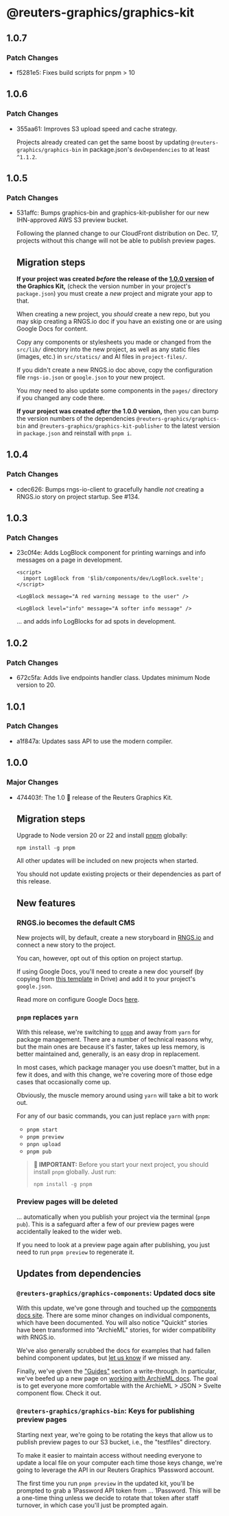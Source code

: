 # @reuters-graphics/graphics-kit

## 1.0.7

### Patch Changes

- f5281e5: Fixes build scripts for pnpm > 10

## 1.0.6

### Patch Changes

- 355aa61: Improves S3 upload speed and cache strategy.

  Projects already created can get the same boost by updating `@reuters-graphics/graphics-bin` in package.json's `devDependencies` to at least `^1.1.2`.

## 1.0.5

### Patch Changes

- 531affc: Bumps graphics-bin and graphics-kit-publisher for our new IHN-approved AWS S3 preview bucket.

  Following the planned change to our CloudFront distribution on Dec. 17, projects without this change will not be able to publish preview pages.

  ## Migration steps

  **If your project was created _before_ the release of the [1.0.0 version](https://github.com/reuters-graphics/bluprint_graphics-kit/blob/main/CHANGELOG.md#100) of the Graphics Kit,** (check the version number in your project's `package.json`) you must create a _new_ project and migrate your app to that.

  When creating a new project, you _should_ create a new repo, but you may skip creating a RNGS.io doc if you have an existing one or are using Google Docs for content.

  Copy any components or stylesheets you made or changed from the `src/lib/` directory into the new project, as well as any static files (images, etc.) in `src/statics/` and AI files in `project-files/`.

  If you didn't create a new RNGS.io doc above, copy the configuration file `rngs-io.json` or `google.json` to your new project.

  You _may_ need to also update some components in the `pages/` directory if you changed any code there.

  **If your project was created _after_ the 1.0.0 version,** then you can bump the version numbers of the dependencies `@reuters-graphics/graphics-bin` and `@reuters-graphics/graphics-kit-publisher` to the latest version in `package.json` and reinstall with `pnpm i`.

## 1.0.4

### Patch Changes

- cdec626: Bumps rngs-io-client to gracefully handle _not_ creating a RNGS.io story on project startup. See #134.

## 1.0.3

### Patch Changes

- 23c0f4e: Adds LogBlock component for printing warnings and info messages on a page in development.

  ```svelte
  <script>
    import LogBlock from '$lib/components/dev/LogBlock.svelte';
  </script>

  <LogBlock message="A red warning message to the user" />

  <LogBlock level="info" message="A softer info message" />
  ```

  ... and adds info LogBlocks for ad spots in development.

## 1.0.2

### Patch Changes

- 672c5fa: Adds live endpoints handler class. Updates minimum Node version to 20.

## 1.0.1

### Patch Changes

- a1f847a: Updates sass API to use the modern compiler.

## 1.0.0

### Major Changes

- 474403f: The 1.0 🎉 release of the Reuters Graphics Kit.

  ## Migration steps

  Upgrade to Node version 20 or 22 and install [pnpm](https://pnpm.io/) globally:

  ```console
  npm install -g pnpm
  ```

  All other updates will be included on new projects when started.

  You should not update existing projects or their dependencies as part of this release.

  ## New features

  ### RNGS.io becomes the default CMS

  New projects will, by default, create a new storyboard in [RNGS.io](https://rngs.io) and connect a new story to the project.

  You can, however, opt out of this option on project startup.

  If using Google Docs, you'll need to create a new doc yourself (by copying from [this template](https://docs.google.com/document/d/1RRlXYeZ1rRfY1OJbb9m3Ada4fQ8bc1FegaQBVJGA1k0/edit?tab=t.0) in Drive) and add it to your project's `google.json`.

  Read more on configure Google Docs [here](https://reuters-graphics.github.io/graphics-bin/classes/GoogleClient.html#md:config-file).

  ### `pnpm` replaces `yarn`

  With this release, we're switching to [`pnpm`](https://pnpm.io/) and away from `yarn` for package management. There are a number of technical reasons why, but the main ones are because it's faster, takes up less memory, is better maintained and, generally, is an easy drop in replacement.

  In most cases, which package manager you use doesn't matter, but in a few it does, and with this change, we're covering more of those edge cases that occasionally come up.

  Obviously, the muscle memory around using `yarn` will take a bit to work out.

  For any of our basic commands, you can just replace `yarn` with `pnpm`:

  - `pnpm start`
  - `pnpm preview`
  - `pnpn upload`
  - `pnpm pub`

  > **🚨 IMPORTANT:** Before you start your next project, you should install `pnpm` globally. Just run:
  >
  > ```console
  > npm install -g pnpm
  > ```

  ### Preview pages will be deleted

  ... automatically when you publish your project via the terminal (`pnpm pub`). This is a safeguard after a few of our preview pages were accidentally leaked to the wider web.

  If you need to look at a preview page again after publishing, you just need to run `pnpm preview` to regenerate it.

  ## Updates from dependencies

  ### `@reuters-graphics/graphics-components`: Updated docs site

  With this update, we've gone through and touched up the [components docs site](https://reuters-graphics.github.io/graphics-components/?path=/docs/intro--docs). There are some minor changes on individual components, which have been documented. You will also notice "Quickit" stories have been transformed into "ArchieML" stories, for wider compatibility with RNGS.io.

  We've also generally scrubbed the docs for examples that had fallen behind component updates, but [let us know](https://github.com/reuters-graphics/graphics-components/issues/new?labels=documentation&assignees=hobbes7878) if we missed any.

  Finally, we've given the ["Guides"](https://reuters-graphics.github.io/graphics-components/?path=/docs/guides-using-these-docs--docs) section a write-through. In particular, we've beefed up a new page on [working with ArchieML docs](https://reuters-graphics.github.io/graphics-components/?path=/docs/guides-using-with-archieml-docs--docs). The goal is to get everyone more comfortable with the ArchieML > JSON > Svelte component flow. Check it out.

  ### `@reuters-graphics/graphics-bin`: Keys for publishing preview pages

  Starting next year, we're going to be rotating the keys that allow us to publish preview pages to our S3 bucket, i.e., the "testfiles" directory.

  To make it easier to maintain access without needing everyone to update a local file on your computer each time those keys change, we're going to leverage the API in our Reuters Graphics 1Password account.

  The first time you run `pnpm preview` in the updated kit, you'll be prompted to grab a 1Password API token from ... 1Password. This will be a one-time thing unless we decide to rotate that token after staff turnover, in which case you'll just be prompted again.
